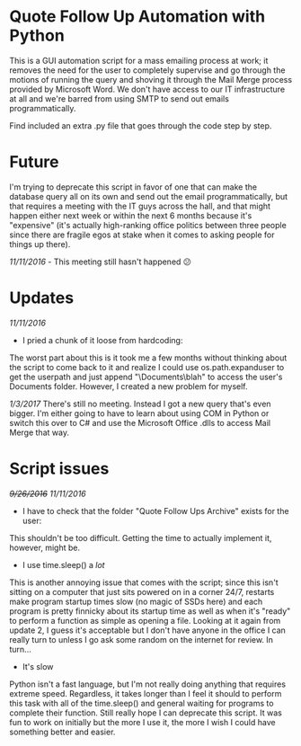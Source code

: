 # Quote Follow Up Automation with Python

This is a GUI automation script for a mass emailing process at work; it removes the need for the user to completely supervise and go through the motions of running the query and shoving it through the Mail Merge process provided by Microsoft Word. We don't have access to our IT infrastructure at all and we're barred from using SMTP to send out emails programmatically. 

Find included an extra .py file that goes through the code step by step.

# Future
I'm trying to deprecate this script in favor of one that can make the database query all on its own and send out the email programmatically, but that requires a meeting with the IT guys across the hall, and that might happen either next week or within the next 6 months because it's "expensive" (it's actually high-ranking office politics between three people since there are fragile egos at stake when it comes to asking people for things up there).

*11/11/2016* - This meeting still hasn't happened :confused:

# Updates
*11/11/2016*

- I pried a chunk of it loose from hardcoding:

The worst part about this is it took me a few months without thinking about the script to come back to it and realize I could use os.path.expanduser to get the userpath and just append "\\Documents\\blah" to access the user's Documents folder. However, I created a new problem for myself.

*1/3/2017*
There's still no meeting. Instead I got a new query that's even bigger. I'm either going to have to learn about using COM in Python or switch this over to C# and use the Microsoft Office .dlls to access Mail Merge that way.

# Script issues
~~*9/26/2016*~~
*11/11/2016*

- I have to check that the folder "Quote Follow Ups Archive" exists for the user:

This shouldn't be too difficult. Getting the time to actually implement it, however, might be.
  
- I use time.sleep() a *lot*

This is another annoying issue that comes with the script; since this isn't sitting on a computer that just sits powered on in a corner 24/7, restarts make program startup times slow (no magic of SSDs here) and each program is pretty finnicky about its startup time as well as when it's "ready" to perform a function as simple as opening a file. Looking at it again from update 2, I guess it's acceptable but I don't have anyone in the office I can really turn to unless I go ask some random on the internet for review. In turn...
   
- It's slow

Python isn't a fast language, but I'm not really doing anything that requires extreme speed. Regardless, it takes longer than I feel it should to perform this task with all of the time.sleep() and general waiting for programs to complete their function. Still really hope I can deprecate this script. It was fun to work on initially but the more I use it, the more I wish I could have something better and easier.